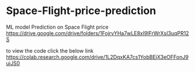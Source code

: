 # Space-Flight-price-prediction
ML model Prediction on Space Flight price
https://drive.google.com/drive/folders/1FojrvYHa7wLE8xI9lFrWrXsI3uqPR12S

to view the code click the below link
https://colab.research.google.com/drive/1L2DqxKA7cs1YobBEjX3eOFFonJ9uiJS0
